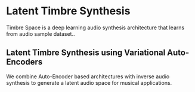 # Latent Timbre Synthesis

Timbre Space is a deep learning audio synthesis architecture that learns from audio sample dataset.. 

## Latent Timbre Synthesis using Variational Auto-Encoders
We combine Auto-Encoder based architectures with inverse audio synthesis to generate a latent audio space for musical applications.